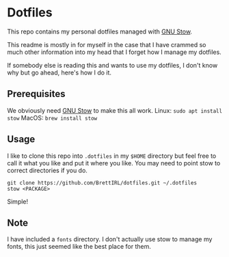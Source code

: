# Dotfiles

This repo contains my personal dotfiles managed with [GNU Stow](http://www.gnu.org/software/stow/).

This readme is mostly in for myself in the case that I have crammed so much other information into my head that I forget how I manage my dotfiles.

If somebody else is reading this and wants to use my dotfiles, I don't know why but go ahead, here's how I do it.

## Prerequisites

We obviously need [GNU Stow](http://www.gnu.org/software/stow/) to make this all work.
Linux:
`sudo apt install stow`
MacOS:
`brew install stow`

## Usage

I like to clone this repo into `.dotfiles` in my `$HOME` directory but feel free to call it what you like and put it where you like. You may need to point stow to correct directories if you do.

    git clone https://github.com/BrettIRL/dotfiles.git ~/.dotfiles
    stow <PACKAGE>

Simple!

## Note

I have included a `fonts` directory. I don't actually use stow to manage my fonts, this just seemed like the best place for them.
